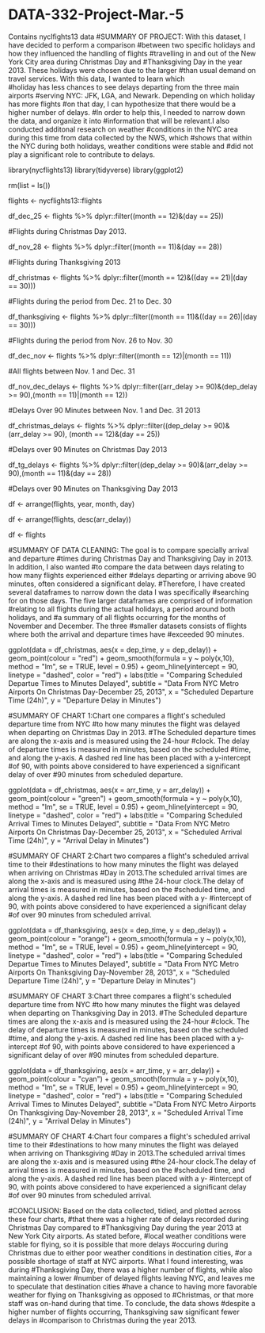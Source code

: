 # DATA-332-Project-Mar.-5
Contains nyclfights13 data
#SUMMARY OF PROJECT: With this dataset, I have decided to perform a comparison
#between two specific holidays and how they influenced the handling of flights
#travelling in and out of the New York City area during Christmas Day and
#Thanksgiving Day in the year 2013. These holidays were chosen due to the larger
#than usual demand on travel services. With this data, I wanted to learn which  
#holiday has less chances to see delays departing from the three main airports 
#serving NYC: JFK, LGA, and Newark. Depending on which holiday has more flights 
#on that day, I can hypothesize that there would be a higher number of delays. 
#In order to help this, I needed to narrow down the data, and organize it into 
#information that will be relevant.I also conducted additonal research on weather
#conditions in the NYC area during this time from data collected by the NWS, which
#shows that within the NYC during both holidays, weather conditions were stable and
#did not play a significant role to contribute to delays.

library(nycflights13)
library(tidyverse)
library(ggplot2)

rm(list = ls())

flights <- nycflights13::flights

df_dec_25 <- flights %>%
  dplyr::filter((month == 12)&(day == 25))

#Flights during Christmas Day 2013.

df_nov_28 <- flights %>%
  dplyr::filter((month == 11)&(day == 28))

#Flights during Thanksgiving 2013

df_christmas <- flights %>%
  dplyr::filter((month == 12)&((day == 21)|(day == 30)))

#Flights during the period from Dec. 21 to Dec. 30

df_thanksgiving <- flights %>%
  dplyr::filter((month == 11)&((day == 26)|(day == 30)))

#Flights during the period from Nov. 26 to Nov. 30

df_dec_nov <- flights %>%
  dplyr::filter((month == 12)|(month == 11))

#All flights between Nov. 1 and Dec. 31

df_nov_dec_delays <- flights %>%
  dplyr::filter((arr_delay >= 90)&(dep_delay >= 90),(month == 11)|(month == 12))

#Delays Over 90 Minutes between Nov. 1 and Dec. 31 2013

df_christmas_delays <- flights %>%
  dplyr::filter((dep_delay >= 90)&(arr_delay >= 90), (month == 12)&(day == 25))

#Delays over 90 Minutes on Christmas Day 2013

df_tg_delays <- flights %>%
  dplyr::filter((dep_delay >= 90)&(arr_delay >= 90),(month == 11)&(day == 28))

#Delays over 90 Minutes on Thanksgiving Day 2013

df <- arrange(flights, year, month, day)

df <- arrange(flights, desc(arr_delay))

df <- flights

#SUMMARY OF DATA CLEANING: The goal is to compare specially arrival and departure 
#times during Christmas Day and Thanksgiving Day in 2013. In addition, I also wanted
#to compare the data between days relating to how many flights experienced either
#delays departing or arriving above 90 minutes, often considered a significant delay.
#Therefore, I have created several dataframes to narrow down the data I was specifically
#searching for on those days. The five larger dataframes are comprised of information
#relating to all flights during the actual holidays, a period around both holidays, and
#a summary of all flights occurring for the months of November and December. The three
#smaller datasets consists of flights where both the arrival and departure times have 
#exceeded 90 minutes.

ggplot(data = df_christmas, aes(x = dep_time, y = dep_delay)) +
  geom_point(colour = "red") +
  geom_smooth(formula = y ~ poly(x,10), method = "lm", se = TRUE, level = 0.95) +
  geom_hline(yintercept = 90, linetype = "dashed", color = "red") +
  labs(title = "Comparing Scheduled Departue Times to Minutes Delayed",
       subtitle = "Data From NYC Metro Airports On Christmas Day-December 25, 2013",
       x = "Scheduled Departure Time (24h)",
       y = "Departure Delay in Minutes")

#SUMMARY OF CHART 1:Chart one compares a flight's scheduled departure time from NYC
#to how many minutes the flight was delayed when departing on Christmas Day in 2013.
#The Scheduled departure times are along the x-axis and is measured using the 24-hour
#clock. The delay of departure times is measured in minutes, based on the scheduled
#time, and along the y-axis. A dashed red line has been placed with a y-intercept 
#of 90, with points above considered to have experienced a significant delay of over
#90 minutes from scheduled departure.

ggplot(data = df_christmas, aes(x = arr_time, y = arr_delay)) +
  geom_point(colour = "green") +
  geom_smooth(formula = y ~ poly(x,10), method = "lm", se = TRUE, level = 0.95) +
  geom_hline(yintercept = 90, linetype = "dashed", color = "red") +
  labs(title = "Comparing Scheduled Arrival Times to Minutes Delayed",
       subtitle = "Data From NYC Metro Airports On Christmas Day-December 25, 2013",
       x = "Scheduled Arrival Time (24h)",
       y = "Arrival Delay in Minutes")

#SUMMARY OF CHART 2:Chart two compares a flight's scheduled arrival time to their
#destinations to how many minutes the flight was delayed when arriving on Christmas
#Day in 2013.The scheduled arrival times are along the x-axis and is measured using 
#the 24-hour clock.The delay of arrival times is measured in minutes, based on the
#scheduled time, and along the y-axis. A dashed red line has been placed with a y-
#intercept of 90, with points above considered to have experienced a significant delay
#of over 90 minutes from scheduled arrival.

ggplot(data = df_thanksgiving, aes(x = dep_time, y = dep_delay)) +
  geom_point(colour = "orange") +
  geom_smooth(formula = y ~ poly(x,10), method = "lm", se = TRUE, level = 0.95) +
  geom_hline(yintercept = 90, linetype = "dashed", color = "red") +
  labs(title = "Comparing Scheduled Departue Times to Minutes Delayed",
       subtitle = "Data From NYC Metro Airports On Thanksgiving Day-November 28, 2013",
       x = "Scheduled Departure Time (24h)",
       y = "Departure Delay in Minutes")

#SUMMARY OF CHART 3:Chart three compares a flight's scheduled departure time from NYC
#to how many minutes the flight was delayed when departing on Thanksgiving Day in 2013.
#The Scheduled departure times are along the x-axis and is measured using the 24-hour
#clock. The delay of departure times is measured in minutes, based on the scheduled
#time, and along the y-axis. A dashed red line has been placed with a y-intercept 
#of 90, with points above considered to have experienced a significant delay of over
#90 minutes from scheduled departure.

ggplot(data = df_thanksgiving, aes(x = arr_time, y = arr_delay)) +
  geom_point(colour = "cyan") +
  geom_smooth(formula = y ~ poly(x,10), method = "lm", se = TRUE, level = 0.95) +
  geom_hline(yintercept = 90, linetype = "dashed", color = "red") +
  labs(title = "Comparing Scheduled Arrival Times to Minutes Delayed",
       subtitle ="Data From NYC Metro Airports On Thanksgiving Day-November 28, 2013",
       x = "Scheduled Arrival Time (24h)",
       y = "Arrival Delay in Minutes")

#SUMMARY OF CHART 4:Chart four compares a flight's scheduled arrival time to their
#destinations to how many minutes the flight was delayed when arriving on Thanksgiving
#Day in 2013.The scheduled arrival times are along the x-axis and is measured using 
#the 24-hour clock.The delay of arrival times is measured in minutes, based on the
#scheduled time, and along the y-axis. A dashed red line has been placed with a y-
#intercept of 90, with points above considered to have experienced a significant delay
#of over 90 minutes from scheduled arrival.



#CONCLUSION: Based on the data collected, tidied, and plotted across these four charts,
#that there was a higher rate of delays recorded during Christmas Day compared to
#Thanksgiving Day during the year 2013 at New York City airports. As stated before,
#local weather conditions were stable for flying, so it is possible that more delays 
#occuring during Christmas due to either poor weather conditions in destination cities,
#or a possible shortage of staff at NYC airports. What I found interesting, was during
#Thanksgiving Day, there was a higher number of flights, while also maintaining a lower
#number of delayed flights leaving NYC, and leaves me to speculate that destination cities
#have a chance to having more favorable weather for flying on Thanksgiving as opposed to
#Christmas, or that more staff was on-hand during that time. To conclude, the data shows
#despite a higher number of flights occurring, Thanksgiving saw significant fewer delays in
#comparison to Christmas during the year 2013.

